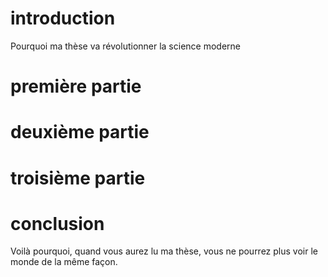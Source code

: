 # introduction

Pourquoi ma thèse va révolutionner la science moderne

# première partie

# deuxième partie

# troisième partie

# conclusion

Voilà pourquoi, quand vous aurez lu ma thèse, vous ne pourrez plus voir le monde de la même façon.


